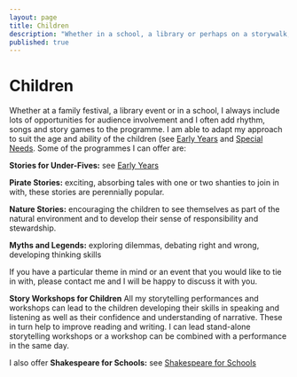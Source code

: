```yaml
---
layout: page
title: Children
description: "Whether in a school, a library or perhaps on a storywalk, children love stories, and the benefits are many"
published: true
---
```







# Children

Whether at a family festival, a library event or in a school, I always include lots of opportunities for audience involvement and I often add rhythm, songs and story games to the programme. I am able to adapt my approach to suit the age and ability of the children (see [Early Years](services/storytelling-for-early-years/) and [Special Needs](services/storytelling-for-special-needs/).
Some of the programmes I can offer are:

**Stories for Under-Fives:** see [Early Years](services/storytelling-for-early-years/)

**Pirate Stories:** exciting, absorbing tales with one or two shanties to join in with, these stories are perennially popular.   

**Nature Stories:** encouraging the children to see themselves as part of the natural environment and to develop their sense of responsibility and stewardship.

**Myths and Legends:** exploring dilemmas, debating right and wrong, developing thinking skills

If you have a particular theme in mind or an event that you would like to tie in with, please contact me and I will be happy to discuss it with you.

**Story Workshops for Children**
All my storytelling performances and workshops can lead to the children developing their skills in speaking and listening as well as their confidence and understanding of narrative. These in turn help to improve reading and writing. I can lead stand-alone storytelling workshops or a workshop can be combined with a performance in the same day.

I also offer **Shakespeare for Schools:** see [Shakespeare for Schools](services/shakespeare-for-schools/)
